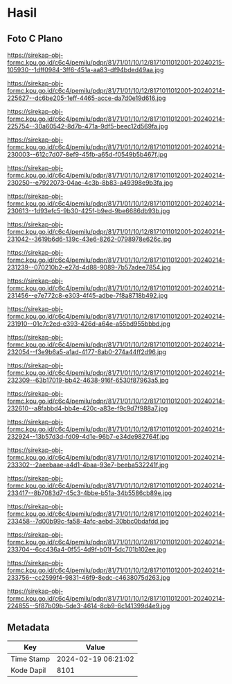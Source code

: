 # Hasil

## Foto C Plano

https://sirekap-obj-formc.kpu.go.id/c6c4/pemilu/pdpr/81/71/01/10/12/8171011012001-20240215-105930--1dff0984-3ff6-451a-aa83-df94bded49aa.jpg

https://sirekap-obj-formc.kpu.go.id/c6c4/pemilu/pdpr/81/71/01/10/12/8171011012001-20240214-225627--dc6be205-1eff-4465-acce-da7d0e19d616.jpg

https://sirekap-obj-formc.kpu.go.id/c6c4/pemilu/pdpr/81/71/01/10/12/8171011012001-20240214-225754--30a60542-8d7b-471a-9df5-beec12d569fa.jpg

https://sirekap-obj-formc.kpu.go.id/c6c4/pemilu/pdpr/81/71/01/10/12/8171011012001-20240214-230003--612c7d07-8ef9-45fb-a65d-f0549b5b467f.jpg

https://sirekap-obj-formc.kpu.go.id/c6c4/pemilu/pdpr/81/71/01/10/12/8171011012001-20240214-230250--e7922073-04ae-4c3b-8b83-a49398e9b3fa.jpg

https://sirekap-obj-formc.kpu.go.id/c6c4/pemilu/pdpr/81/71/01/10/12/8171011012001-20240214-230613--1d93efc5-9b30-425f-b9ed-9be6686db93b.jpg

https://sirekap-obj-formc.kpu.go.id/c6c4/pemilu/pdpr/81/71/01/10/12/8171011012001-20240214-231042--3619b6d6-139c-43e6-8262-0798978e626c.jpg

https://sirekap-obj-formc.kpu.go.id/c6c4/pemilu/pdpr/81/71/01/10/12/8171011012001-20240214-231239--070210b2-e27d-4d88-9089-7b57adee7854.jpg

https://sirekap-obj-formc.kpu.go.id/c6c4/pemilu/pdpr/81/71/01/10/12/8171011012001-20240214-231456--e7e772c8-e303-4f45-adbe-7f8a8718b492.jpg

https://sirekap-obj-formc.kpu.go.id/c6c4/pemilu/pdpr/81/71/01/10/12/8171011012001-20240214-231910--01c7c2ed-e393-426d-a64e-a55bd955bbbd.jpg

https://sirekap-obj-formc.kpu.go.id/c6c4/pemilu/pdpr/81/71/01/10/12/8171011012001-20240214-232054--f3e9b6a5-a1ad-4177-8ab0-274a44ff2d96.jpg

https://sirekap-obj-formc.kpu.go.id/c6c4/pemilu/pdpr/81/71/01/10/12/8171011012001-20240214-232309--63b17019-bb42-4638-916f-6530f87963a5.jpg

https://sirekap-obj-formc.kpu.go.id/c6c4/pemilu/pdpr/81/71/01/10/12/8171011012001-20240214-232610--a8fabbd4-bb4e-420c-a83e-f9c9d7f988a7.jpg

https://sirekap-obj-formc.kpu.go.id/c6c4/pemilu/pdpr/81/71/01/10/12/8171011012001-20240214-232924--13b57d3d-fd09-4d1e-96b7-e34de982764f.jpg

https://sirekap-obj-formc.kpu.go.id/c6c4/pemilu/pdpr/81/71/01/10/12/8171011012001-20240214-233302--2aeebaae-a4d1-4baa-93e7-beeba532241f.jpg

https://sirekap-obj-formc.kpu.go.id/c6c4/pemilu/pdpr/81/71/01/10/12/8171011012001-20240214-233417--8b7083d7-45c3-4bbe-b51a-34b5586cb89e.jpg

https://sirekap-obj-formc.kpu.go.id/c6c4/pemilu/pdpr/81/71/01/10/12/8171011012001-20240214-233458--7d00b99c-fa58-4afc-aebd-30bbc0bdafdd.jpg

https://sirekap-obj-formc.kpu.go.id/c6c4/pemilu/pdpr/81/71/01/10/12/8171011012001-20240214-233704--6cc436a4-0f55-4d9f-b01f-5dc701b102ee.jpg

https://sirekap-obj-formc.kpu.go.id/c6c4/pemilu/pdpr/81/71/01/10/12/8171011012001-20240214-233756--cc2599f4-9831-46f9-8edc-c4638075d263.jpg

https://sirekap-obj-formc.kpu.go.id/c6c4/pemilu/pdpr/81/71/01/10/12/8171011012001-20240214-224855--5f87b09b-5de3-4614-8cb9-6c141399d4e9.jpg


## Metadata

| Key        | Value               |
| ---------- | ------------------- |
| Time Stamp | 2024-02-19 06:21:02 |
| Kode Dapil | 8101                |



